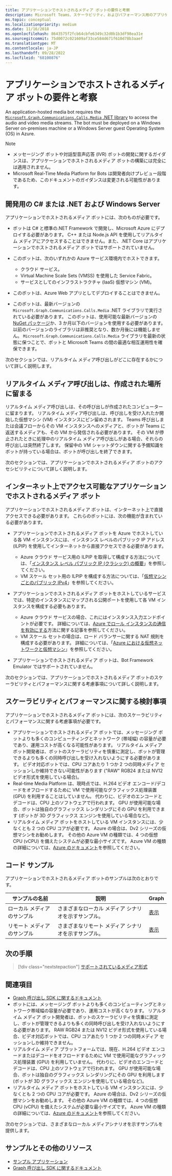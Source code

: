 ```yaml
---
title: アプリケーションでホストされるメディア ボットの要件と考察
description: Microsoft Teams、スケーラビリティ、およびパフォーマンス用のアプリケーションホスト型メディア ボットを作成する方法について説明します。 リモート メディアとローカル メディアのさまざまなシナリオのサンプルを参照してください。
ms.topic: conceptual
ms.localizationpriority: medium
ms.date: 11/16/2018
ms.openlocfilehash: 8643575f2fcb64cbfe6349c32d0b1b3df98ea31e
ms.sourcegitcommit: 75d0072c021609af33ce584d671f610d78b3aaef
ms.translationtype: MT
ms.contentlocale: ja-JP
ms.lasthandoff: 09/28/2022
ms.locfileid: "68100876"
---
```

# <a name="requirements-and-considerations-for-application-hosted-media-bots"></a>アプリケーションでホストされるメディア ボットの要件と考察

An application-hosted media bot requires the [`Microsoft.Graph.Communications.Calls.Media` .NET library](https://www.nuget.org/packages/Microsoft.Graph.Communications.Calls.Media/) to access the audio and video media streams. The bot must be deployed on a Windows Server on-premises machine or a Windows Server guest Operating System (OS) in Azure.

> [!NOTE]
>
> * メッセージング ボットや対話型音声応答 (IVR) ボットの開発に関するガイダンスは、アプリケーションでホストされるメディア ボットの構築には完全には適用されません。
> * Microsoft Real-Time Media Platform for Bots は開発者向けプレビュー段階であるため、このドキュメントのガイダンスは変更される可能性があります。

## <a name="c-or-net-and-windows-server-for-development"></a>開発用の C# または .NET および Windows Server

アプリケーションでホストされるメディア ボットには、次のものが必要です。

* ボットは C# と標準の.NET Framework で開発し、Microsoft Azure にデプロイする必要があります。 C++ または Node.js API を使用してリアルタイム メディアにアクセスすることはできません。また、.NET Core はアプリケーションでホストされるメディア ボットではサポートされていません。

* このボットは、次のいずれかの Azure サービス環境内でホストできます。
  * クラウド サービス。
  * Virtual Machine Scale Sets (VMSS) を使用した Service Fabric。
  * サービスとしてのインフラストラクチャ (IaaS) 仮想マシン (VM)。  
  
* このボットは、Azure Web アプリとしてデプロイすることはできません。

* このボットは、最新バージョンの `Microsoft.Graph.Communications.Calls.Media` .NET ライブラリで実行されている必要があります。 このボットは、使用可能な最新バージョンの [NuGet パッケージ](https://www.nuget.org/packages/Microsoft.Graph.Communications.Calls.Media/)か、3 か月以下のバージョンを使用する必要があります。 以前のバージョンのライブラリは非推奨となり、数か月後には機能しません。 `Microsoft.Graph.Communications.Calls.Media` ライブラリを最新の状態に保つことで、ボットと Microsoft Teams の間の最適な相互運用性を確保できます。

次のセクションでは、リアルタイム メディア呼び出しがどこに存在するかについて詳しく説明します。

## <a name="real-time-media-calls-stay-where-theyre-created"></a>リアルタイム メディア呼び出しは、作成された場所に留まる

リアルタイム メディア呼び出しは、その呼び出しが作成されたコンピューターに留まります。 リアルタイム メディア呼び出しは、呼び出しを受け入れたか開始した仮想マシン (VM) インスタンスにピン留めされます。 Teams 呼び出しまたは会議フローからその VM インスタンスへのメディアと、ボットが Teams に返送するメディアも、その VM から発信される必要があります。 その VM が停止されたときに処理中のリアルタイム メディア呼び出しがある場合、それらの呼び出しは突然終了します。 保留中の VM シャットダウンに関する予備知識をボットが持っている場合は、ボットが呼び出しを終了できます。

次のセクションでは、アプリケーションでホストされるメディア ボットのアクセシビリティについて詳しく説明します。

## <a name="application-hosted-media-bots-accessible-on-the-internet"></a>インターネット上でアクセス可能なアプリケーションでホストされるメディア ボット

アプリケーションでホストされるメディア ボットは、インターネット上で直接アクセスできる必要があります。 これらのボットには、次の機能が含まれている必要があります。

* アプリケーションでホストされるメディア ボットを Azure でホストしている各 VM インスタンスには、インスタンス レベルのパブリック IP アドレス (ILPIP) を使用してインターネットから直接アクセスできる必要があります。
  * Azure クラウド サービス用の ILPIP を取得して構成する方法については、「[インスタンス レベル パブリック IP (クラシック) の概要](/azure/virtual-network/virtual-networks-instance-level-public-ip)」を参照してください。
  * VM スケール セット用の ILPIP を構成する方法については、「[仮想マシンごとのパブリック IPv4](/azure/virtual-machine-scale-sets/virtual-machine-scale-sets-networking#public-ipv4-per-virtual-machine)」を参照してください。
* アプリケーションでホストされるメディア ボットをホストしているサービスでは、特定のインスタンスにマップされる公開ポートを使用して各 VM インスタンスを構成する必要もあります。
  * Azure クラウド サービスの場合、これにはインスタンス入力エンドポイントが必要です。 詳細については、[Azure でロール インスタンスの通信を有効にする](/azure/cloud-services/cloud-services-enable-communication-role-instances)方法に関する記事を参照してください。
  * VM スケール セットの場合は、ロード バランサーに関する NAT 規則を構成する必要があります。 詳細については、「[Azure における仮想ネットワークと仮想マシン](/azure/virtual-machines/windows/network-overview)」を参照してください。

* アプリケーションでホストされるメディア ボットは、Bot Framework Emulator ではサポートされていません。

次のセクションでは、アプリケーションでホストされるメディア ボットのスケーラビリティとパフォーマンスに関する考慮事項について詳しく説明します。

## <a name="scalability-and-performance-considerations"></a>スケーラビリティとパフォーマンスに関する検討事項

アプリケーションでホストされるメディア ボットには、次のスケーラビリティとパフォーマンスに関する考慮事項が必要です。

* アプリケーションでホストされるメディア ボットでは、メッセージング ボットよりも多くのコンピューティングとネットワーク (帯域幅) の容量が必要であり、運用コストが高くなる可能性があります。 リアルタイム メディア ボット開発者は、ボットのスケーラビリティを慎重に測定し、ボットが管理できるよりも多くの同時呼び出しを受け入れないようにする必要があります。 ビデオ対応ボットでは、CPU コアあたり 1 つか 2 つの同時メディア セッションしか維持できない可能性があります ("RAW" RGB24 または NV12 ビデオ形式を使用している場合)。
* Real-time Media Platform は、現時点では、H.264 ビデオ エンコード/デコードをオフロードするために VM で使用可能なグラフィックス処理装置 (GPU) を利用することはしていません。 代わりに、ビデオのエンコードとデコードは、CPU 上のソフトウェアで行われます。 GPU が使用可能な場合、ボットは独自のグラフィックス レンダリングにその GPU を利用できます (ボットが 3D グラフィックス エンジンを使用している場合など)。
* リアルタイム メディア ボットをホストしている VM インスタンスには、少なくとも 2 つの CPU コアが必要です。 Azure の場合は、Dv2 シリーズの仮想マシンをお勧めします。 その他の Azure VM の種類では、4 つの仮想 CPU (vCPU) を備えたシステムが必要な最小サイズです。 Azure VM の種類の詳細については、[Azure のドキュメント](/azure/virtual-machines/windows/sizes-general)を参照してください。

## <a name="code-sample"></a>コード サンプル

アプリケーションでホストされるメディア ボットのサンプルは次のとおりです。

| **サンプルの名前** | **説明** | **Graph** |
|------------|-------------|-----------|
| ローカル メディアのサンプル | さまざまなローカル メディア シナリオを示すサンプル。 | [表示](https://github.com/microsoftgraph/microsoft-graph-comms-samples/tree/master/Samples/V1.0Samples/LocalMediaSamples) |
| リモート メディアのサンプル | さまざまなリモート メディア シナリオを示すサンプル。 | [表示](https://github.com/microsoftgraph/microsoft-graph-comms-samples/tree/master/Samples/V1.0Samples/RemoteMediaSamples) |

## <a name="next-step"></a>次の手順

> [!div class="nextstepaction"]
> [サポートされているメディア形式](~/resources/media-formats.md)

## <a name="see-also"></a>関連項目

* [Graph 呼び出し SDK に関するドキュメント](https://microsoftgraph.github.io/microsoft-graph-comms-samples/docs/)
* ボットには、メッセージング ボットよりも多くのコンピューティングとネットワーク帯域幅の容量が必要であり、運用コストが高くなります。 リアルタイム メディア ボット開発者は、ボットのスケーラビリティを慎重に測定し、ボットが管理できるよりも多くの同時呼び出しを受け入れないようにする必要があります。 RAW RGB24 または NV12 ビデオ形式を使用している場合、ビデオ対応ボットでは、CPU コアあたり 1 つか 2 つの同時メディア セッションしか維持できません。
* リアルタイム メディア プラットフォームでは、現在、H.264 ビデオ エンコードまたはデコードをオフロードするために VM で使用可能なグラフィックス処理装置 (GPU) を利用していません。 代わりに、ビデオのエンコードとデコードは、CPU 上のソフトウェアで行われます。 GPU が使用可能な場合、ボットは独自のグラフィックス レンダリングにその GPU を利用します (ボットが 3D グラフィックス エンジンを使用している場合など)。
* リアルタイム メディア ボットをホストしている VM インスタンスには、少なくとも 2 つの CPU コアが必要です。 Azure の場合は、Dv2 シリーズの仮想マシンをお勧めします。 その他の Azure VM の種類では、4 つの仮想 CPU (vCPU) を備えたシステムが必要な最小サイズです。 Azure VM の種類の詳細については、[Azure のドキュメント](/azure/virtual-machines/windows/sizes-general)を参照してください。

次のセクションでは、さまざまなローカル メディアシナリオを示すサンプルを提供します。

## <a name="samples-and-additional-resources"></a>サンプルとその他のリソース

* [サンプル アプリケーション](https://github.com/microsoftgraph/microsoft-graph-comms-samples/tree/master/Samples/V1.0Samples/LocalMediaSamples)
* [Graph 呼び出し SDK に関するドキュメント](https://microsoftgraph.github.io/microsoft-graph-comms-samples/docs/)
